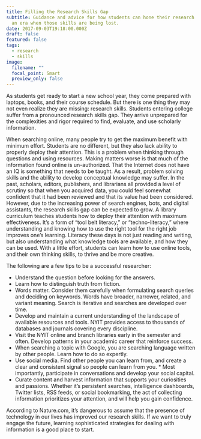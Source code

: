 ```yaml
---
title: Filling the Research Skills Gap
subtitle: Guidance and advice for how students can hone their research skills in
  an era when those skills are being lost.
date: 2017-09-03T19:18:00.000Z
draft: false
featured: false
tags:
  - research
  - skills
image:
  filename: ""
  focal_point: Smart
  preview_only: false
---
```


As students get ready to start a new school year, they come prepared with laptops, books, and their course schedule. But there is one thing they may not even realize they are missing: research skills. Students entering college suffer from a pronounced research skills gap. They arrive unprepared for the complexities and rigor required to find, evaluate, and use scholarly information.

When searching online, many people try to get the maximum benefit with minimum effort. Students are no different, but they also lack ability to properly deploy their attention. This is a problem when thinking through questions and using resources. Making matters worse is that much of the information found online is un-authorized. That the Internet does not have an IQ is something that needs to be taught. As a result, problem solving skills and the ability to develop conceptual knowledge may suffer.
In the past, scholars, editors, publishers, and librarians all provided a level of scrutiny so that when you acquired data, you could feel somewhat confident that it had been reviewed and that its value had been considered. However, due to the increasing power of search engines, bots, and digital assistants, the research skills gap can be expected to grow.
A library curriculum teaches students how to deploy their attention with maximum effectiveness. It’s a form of “tool belt literacy,” or “techno-literacy,” where understanding and knowing how to use the right tool for the right job improves one’s learning. Literacy these days is not just reading and writing, but also understanding what knowledge tools are available, and how they can be used. With a little effort, students can learn how to use online tools, and their own thinking skills, to thrive and be more creative.

The following are a few tips to be a successful researcher:

* Understand the question before looking for the answers.
* Learn how to distinguish truth from fiction.
* Words matter. Consider them carefully when formulating search queries and deciding on keywords. Words have broader, narrower, related, and variant meaning. Search is iterative and searches are developed over time.
* Develop and maintain a current understanding of the landscape of available resources and tools. NYIT provides access to thousands of databases and journals covering every discipline.
* Visit the NYIT online and branch libraries early in the semester and often. Develop patterns in your academic career that reinforce success.
* When searching a topic with Google, you are searching language written by other people. Learn how to do so expertly.
* Use social media. Find other people you can learn from, and create a clear and consistent signal so people can learn from you. * Most importantly, participate in conversations and develop your social capital.
* Curate content and harvest information that supports your curiosities and passions. Whether it’s persistent searches, intelligence dashboards, Twitter lists, RSS feeds, or social bookmarking, the act of collecting information prioritizes your attention, and will help you gain confidence.

According to Nature.com, it’s dangerous to assume that the presence of technology in our lives has improved our research skills. If we want to truly engage the future, learning sophisticated strategies for dealing with information is a good place to start.